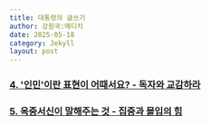 ```yaml
---
title: 대통령의 글쓰기
author: 강원국:메디치
date: 2025-05-18
category: Jekyll
layout: post
---
```


### [4. '인민'이란 표현이 어때서요? - 독자와 교감하라](./2025-05-18-book-002-004) 

### [5. 옥중서신이 말해주는 것 - 집중과 몰입의 힘](./2025-05-18-book-002-005) 
